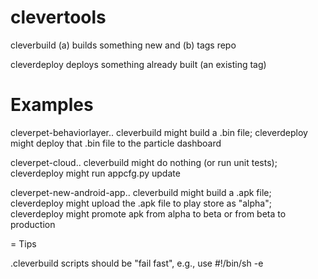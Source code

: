 # clevertools

cleverbuild (a) builds something new and (b) tags repo

cleverdeploy deploys something already built (an existing tag)

# Examples

cleverpet-behaviorlayer..
cleverbuild might build a .bin file;
cleverdeploy might deploy that .bin file to the particle dashboard

cleverpet-cloud..
cleverbuild might do nothing (or run unit tests);
cleverdeploy might run appcfg.py update

cleverpet-new-android-app..
cleverbuild might build a .apk file;
cleverdeploy might upload the .apk file to play store as "alpha";
cleverdeploy might promote apk from alpha to beta or from beta to production

= Tips

.cleverbuild scripts should be "fail fast", e.g., use #!/bin/sh -e
